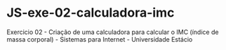 # JS-exe-02-calculadora-imc
Exercicio 02 - Criação de uma calculadora para calcular o IMC (índice de massa corporal) - Sistemas para Internet - Universidade Estácio
